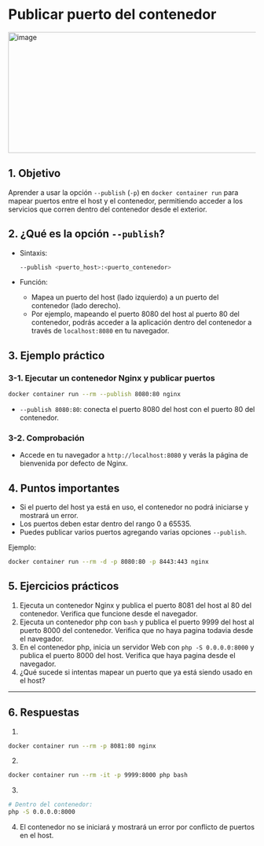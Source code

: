 # Publicar puerto del contenedor

<img width="670" height="246" alt="image" src="https://github.com/user-attachments/assets/d6896c09-b926-4760-a211-79bfdc246793" />

## 1. Objetivo
Aprender a usar la opción `--publish` (`-p`) en `docker container run` para mapear puertos entre el host y el contenedor, permitiendo acceder a los servicios que corren dentro del contenedor desde el exterior.

## 2. ¿Qué es la opción `--publish`?
* Sintaxis:
  ```bash
  --publish <puerto_host>:<puerto_contenedor>
  ```

* Función:
  * Mapea un puerto del host (lado izquierdo) a un puerto del contenedor (lado derecho).
  * Por ejemplo, mapeando el puerto 8080 del host al puerto 80 del contenedor, podrás acceder a la aplicación dentro del contenedor a través de `localhost:8080` en tu navegador.

## 3. Ejemplo práctico
### 3-1. Ejecutar un contenedor Nginx y publicar puertos
```bash
docker container run --rm --publish 8080:80 nginx
```
* `--publish 8080:80`: conecta el puerto 8080 del host con el puerto 80 del contenedor.

### 3-2. Comprobación
* Accede en tu navegador a `http://localhost:8080` y verás la página de bienvenida por defecto de Nginx.

## 4. Puntos importantes
* Si el puerto del host ya está en uso, el contenedor no podrá iniciarse y mostrará un error.
* Los puertos deben estar dentro del rango 0 a 65535.
* Puedes publicar varios puertos agregando varias opciones `--publish`.

Ejemplo:
```bash
docker container run --rm -d -p 8080:80 -p 8443:443 nginx
```

## 5. Ejercicios prácticos

1. Ejecuta un contenedor Nginx y publica el puerto 8081 del host al 80 del contenedor. Verifica que funcione desde el navegador.
2. Ejecuta un contenedor php con `bash` y publica el puerto 9999 del host al puerto 8000 del contenedor. Verifica que no haya pagina todavia desde el navegador.
3. En el contenedor php, inicia un servidor Web con `php -S 0.0.0.0:8000` y publica el puerto 8000 del host.  Verifica que haya pagina desde el navegador.
4. ¿Qué sucede si intentas mapear un puerto que ya está siendo usado en el host?

---

## 6. Respuestas

1.
```bash
docker container run --rm -p 8081:80 nginx
```

2.
```bash
docker container run --rm -it -p 9999:8000 php bash
```

3.
```bash
# Dentro del contenedor:
php -S 0.0.0.0:8000
```

4. El contenedor no se iniciará y mostrará un error por conflicto de puertos en el host.

